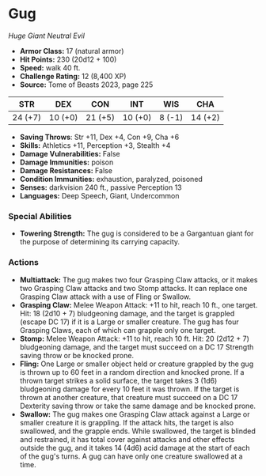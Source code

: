 # Gug

*Huge* *Giant* *Neutral Evil*

- **Armor Class:** 17 (natural armor)
- **Hit Points:** 230 (20d12 + 100)
- **Speed:** walk 40 ft.
- **Challenge Rating:** 12 (8,400 XP)
- **Source:** Tome of Beasts 2023, page 225

| STR | DEX | CON | INT | WIS | CHA |
| --- | --- | --- | --- | --- | --- |
| 24 (+7) | 10 (+0) | 21 (+5) | 10 (+0) | 8 (-1) | 14 (+2) |

- **Saving Throws**: Str +11, Dex +4, Con +9, Cha +6
- **Skills:** Athletics +11, Perception +3, Stealth +4
- **Damage Vulnerabilities:** False
- **Damage Immunities:** poison
- **Damage Resistances:** False
- **Condition Immunities:** exhaustion, paralyzed, poisoned
- **Senses:** darkvision 240 ft., passive Perception 13
- **Languages:** Deep Speech, Giant, Undercommon

### Special Abilities

- **Towering Strength:** The gug is considered to be a Gargantuan giant for the purpose of determining its carrying capacity.

### Actions

- **Multiattack:** The gug makes two four Grasping Claw attacks, or it makes two Grasping Claw attacks and two Stomp attacks. It can replace one Grasping Claw attack with a use of Fling or Swallow.
- **Grasping Claw:** Melee Weapon Attack: +11 to hit, reach 10 ft., one target. Hit: 18 (2d10 + 7) bludgeoning damage, and the target is grappled (escape DC 17) if it is a Large or smaller creature. The gug has four Grasping Claws, each of which can grapple only one target.
- **Stomp:** Melee Weapon Attack: +11 to hit, reach 10 ft. Hit: 20 (2d12 + 7) bludgeoning damage, and the target must succeed on a DC 17 Strength saving throw or be knocked prone.
- **Fling:** One Large or smaller object held or creature grappled by the gug is thrown up to 60 feet in a random direction and knocked prone. If a thrown target strikes a solid surface, the target takes 3 (1d6) bludgeoning damage for every 10 feet it was thrown. If the target is thrown at another creature, that creature must succeed on a DC 17 Dexterity saving throw or take the same damage and be knocked prone.
- **Swallow:** The gug makes one Grasping Claw attack against a Large or smaller creature it is grappling. If the attack hits, the target is also swallowed, and the grapple ends. While swallowed, the target is blinded and restrained, it has total cover against attacks and other effects outside the gug, and it takes 14 (4d6) acid damage at the start of each of the gug's turns. A gug can have only one creature swallowed at a time.
